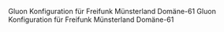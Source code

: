 Gluon Konfiguration für Freifunk Münsterland Domäne-61
Gluon Konfiguration für Freifunk Münsterland Domäne-61
